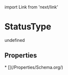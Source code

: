 import Link from 'next/link'
# StatusType

undefined

## Properties

<Grid>
* [](/Properties/Schema.org/)

</Grid>

